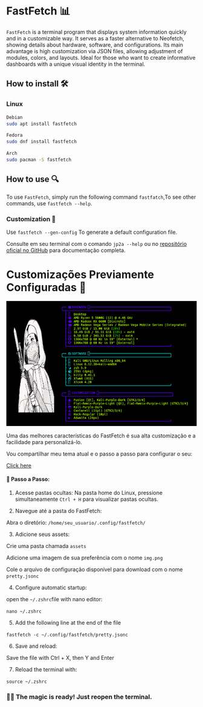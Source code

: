 # FastFetch 📊

```FastFetch``` is a terminal program that displays system information quickly and in a customizable way. It serves as a faster alternative to Neofetch, showing details about hardware, software, and configurations. Its main advantage is high customization via JSON files, allowing adjustment of modules, colors, and layouts. Ideal for those who want to create informative dashboards with a unique visual identity in the terminal.  


## How to install 🛠

### Linux 

```bash
Debian
sudo apt install fastfetch
```
```bash
Fedora
sudo dnf install fastfetch
```
```bash
Arch
sudo pacman -S fastfetch
```

## How to use 🔍

To use ```FastFetch```, simply run the following command ```fastfatch```,To see other commands, use ```fastfetch --help```.

### Customization 🚀

Use ```fastfetch --gen-config``` To generate a default configuration file.

Consulte em seu terminal com o comando ``` jp2a --help ``` ou no <a href="https://github.com/cslarsen/jp2a">repositório oficial no GitHub</a> para documentação completa.

# Customizações Previamente Configuradas 👺

<div align= "center"><img width="680" src="/imgs/Fast2.png"></div>

Uma das melhores características do FastFetch é sua alta customização e a facilidade para personalizá-lo.

Vou compartilhar meu tema atual e o passo a passo para configurar o seu:

<a href="/Config-fastfetch">Click here</a>

#### 📂 Passo a Passo:


1. Acesse pastas ocultas:
Na pasta home do Linux, pressione simultaneamente ```Ctrl + H``` para visualizar pastas ocultas.

2. Navegue até a pasta do FastFetch:

Abra o diretório: ```/home/seu_usuario/.config/fastfetch/```

3. Adicione seus assets:

Crie uma pasta chamada ```assets```

Adicione uma imagem de sua preferência com o nome ```img.png```

Cole o arquivo de configuração disponível para download com o nome ```pretty.jsonc```

4. Configure automatic startup:

open the ```~/.zshrc```file with nano editor:

```nano ~/.zshrc```

5. Add the following line at the end of the file


```fastfetch -c ~/.config/fastfetch/pretty.jsonc```

6. Save and reload:

Save the file with Ctrl + X, then Y and Enter

7. Reload the terminal with:

```source ~/.zshrc```

### 🎩✨ The magic is ready! Just reopen the terminal.  